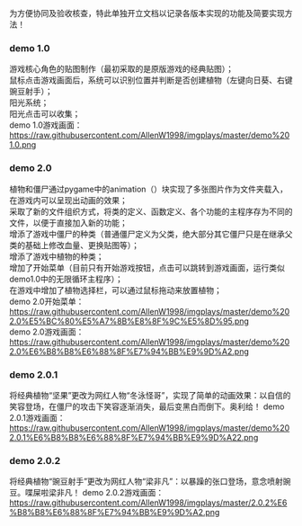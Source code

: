 为方便协同及验收核查，特此单独开立文档以记录各版本实现的功能及简要实现方法！   
### demo 1.0     
游戏核心角色的贴图制作（最初采取的是原版游戏的经典贴图）；  
鼠标点击游戏画面后，系统可以识别位置并判断是否创建植物（左键向日葵、右键豌豆射手）；  
阳光系统；    
阳光点击可以收集；  
demo 1.0游戏画面：https://raw.githubusercontent.com/AllenW1998/imgplays/master/demo%201.0.png

### demo 2.0  
植物和僵尸通过pygame中的animation（）块实现了多张图片作为文件夹载入，在游戏内可以呈现出动画的效果；  
采取了新的文件组织方式，将类的定义、函数定义、各个功能的主程序存为不同的文件，以便于直接加入新的功能；  
增添了游戏中僵尸的种类（普通僵尸定义为父类，绝大部分其它僵尸只是在继承父类的基础上修改血量、更换贴图等）；  
增添了游戏中植物的种类；  
增加了开始菜单（目前只有开始游戏按钮，点击可以跳转到游戏画面，运行类似demo1.0中的无限循环主程序）；  
在游戏中增加了植物选择栏，可以通过鼠标拖动来放置植物；  
demo 2.0开始菜单：https://raw.githubusercontent.com/AllenW1998/imgplays/master/demo%202.0%E5%BC%80%E5%A7%8B%E8%8F%9C%E5%8D%95.png  
demo 2.0游戏画面：https://raw.githubusercontent.com/AllenW1998/imgplays/master/demo%202.0%E6%B8%B8%E6%88%8F%E7%94%BB%E9%9D%A2.png  


### demo 2.0.1
将经典植物“坚果”更改为网红人物“冬泳怪哥”，实现了简单的动画效果：以自信的笑容登场，在僵尸的攻击下笑容逐渐消失，最后变黑白而倒下。奥利给！
demo 2.0.1游戏画面：https://raw.githubusercontent.com/AllenW1998/imgplays/master/demo%202.0.1%E6%B8%B8%E6%88%8F%E7%94%BB%E9%9D%A22.png  

### demo 2.0.2
将经典植物“豌豆射手”更改为网红人物“梁非凡”：以暴躁的张口登场，意念喷射豌豆。喋屎啦梁非凡！
demo 2.0.2游戏画面：https://raw.githubusercontent.com/AllenW1998/imgplays/master/2.0.2%E6%B8%B8%E6%88%8F%E7%94%BB%E9%9D%A2.png

